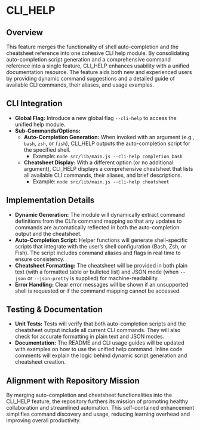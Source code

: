 # CLI_HELP

## Overview
This feature merges the functionality of shell auto-completion and the cheatsheet reference into one cohesive CLI help module. By consolidating auto-completion script generation and a comprehensive command reference into a single feature, CLI_HELP enhances usability with a unified documentation resource. The feature aids both new and experienced users by providing dynamic command suggestions and a detailed guide of available CLI commands, their aliases, and usage examples.

## CLI Integration
- **Global Flag:** Introduce a new global flag `--cli-help` to access the unified help module.
- **Sub-Commands/Options:**
  - **Auto-Completion Generation:** When invoked with an argument (e.g., `bash`, `zsh`, or `fish`), CLI_HELP outputs the auto-completion script for the specified shell.
    - Example: `node src/lib/main.js --cli-help completion bash`
  - **Cheatsheet Display:** With a different option (or no additional argument), CLI_HELP displays a comprehensive cheatsheet that lists all available CLI commands, their aliases, and brief descriptions.
    - Example: `node src/lib/main.js --cli-help cheatsheet`

## Implementation Details
- **Dynamic Generation:** The module will dynamically extract command definitions from the CLI’s command mapping so that any updates to commands are automatically reflected in both the auto-completion output and the cheatsheet.
- **Auto-Completion Script:** Helper functions will generate shell-specific scripts that integrate with the user’s shell configuration (Bash, Zsh, or Fish). The script includes command aliases and flags in real time to ensure consistency.
- **Cheatsheet Formatting:** The cheatsheet will be provided in both plain text (with a formatted table or bulleted list) and JSON mode (when `--json` or `--json-pretty` is supplied) for machine-readability. 
- **Error Handling:** Clear error messages will be shown if an unsupported shell is requested or if the command mapping cannot be accessed.

## Testing & Documentation
- **Unit Tests:** Tests will verify that both auto-completion scripts and the cheatsheet output include all current CLI commands. They will also check for accurate formatting in plain text and JSON modes.
- **Documentation:** The README and CLI usage guides will be updated with examples on how to use the unified help command. Inline code comments will explain the logic behind dynamic script generation and cheatsheet creation.

## Alignment with Repository Mission
By merging auto-completion and cheatsheet functionalities into the CLI_HELP feature, the repository furthers its mission of promoting healthy collaboration and streamlined automation. This self-contained enhancement simplifies command discovery and usage, reducing learning overhead and improving overall productivity.
